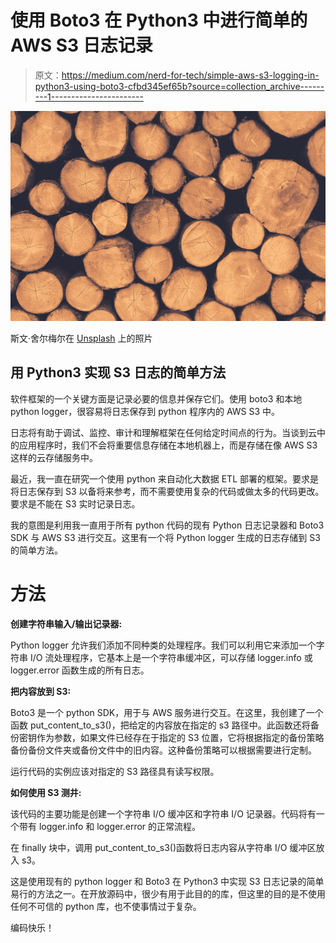 # 使用 Boto3 在 Python3 中进行简单的 AWS S3 日志记录

> 原文：<https://medium.com/nerd-for-tech/simple-aws-s3-logging-in-python3-using-boto3-cfbd345ef65b?source=collection_archive---------1----------------------->

![](img/71d4c5548b0d8b2be740175cd698df9a.png)

斯文·舍尔梅尔在 [Unsplash](https://unsplash.com?utm_source=medium&utm_medium=referral) 上的照片

## 用 Python3 实现 S3 日志的简单方法

软件框架的一个关键方面是记录必要的信息并保存它们。使用 boto3 和本地 python logger，很容易将日志保存到 python 程序内的 AWS S3 中。

日志将有助于调试、监控、审计和理解框架在任何给定时间点的行为。当谈到云中的应用程序时，我们不会将重要信息存储在本地机器上，而是存储在像 AWS S3 这样的云存储服务中。

最近，我一直在研究一个使用 python 来自动化大数据 ETL 部署的框架。要求是将日志保存到 S3 以备将来参考，而不需要使用复杂的代码或做太多的代码更改。要求是不能在 S3 实时记录日志。

我的意图是利用我一直用于所有 python 代码的现有 Python 日志记录器和 Boto3 SDK 与 AWS S3 进行交互。这里有一个将 Python logger 生成的日志存储到 S3 的简单方法。

# 方法

**创建字符串输入/输出记录器:**

Python logger 允许我们添加不同种类的处理程序。我们可以利用它来添加一个字符串 I/O 流处理程序，它基本上是一个字符串缓冲区，可以存储 logger.info 或 logger.error 函数生成的所有日志。

**把内容放到 S3:**

Boto3 是一个 python SDK，用于与 AWS 服务进行交互。在这里，我创建了一个函数 put_content_to_s3()，把给定的内容放在指定的 s3 路径中。此函数还将备份密钥作为参数，如果文件已经存在于指定的 S3 位置，它将根据指定的备份策略备份备份文件夹或备份文件中的旧内容。这种备份策略可以根据需要进行定制。

运行代码的实例应该对指定的 S3 路径具有读写权限。

**如何使用 S3 测井:**

该代码的主要功能是创建一个字符串 I/O 缓冲区和字符串 I/O 记录器。代码将有一个带有 logger.info 和 logger.error 的正常流程。

在 finally 块中，调用 put_content_to_s3()函数将日志内容从字符串 I/O 缓冲区放入 s3。

这是使用现有的 python logger 和 Boto3 在 Python3 中实现 S3 日志记录的简单易行的方法之一。在开放源码中，很少有用于此目的的库，但这里的目的是不使用任何不可信的 python 库，也不使事情过于复杂。

编码快乐！